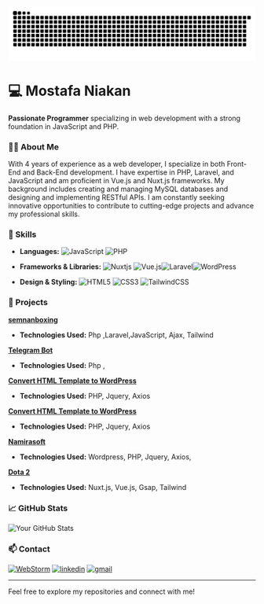 
![Logo](assets/image/git.svg)
# 💻 Mostafa Niakan

**Passionate Programmer** specializing in web development with a strong foundation in JavaScript and PHP.

### 👨‍💻 About Me
With 4 years of experience as a web developer, I specialize in both Front-End and Back-End
development. I have expertise in PHP, Laravel, and JavaScript and am proficient in Vue.js and
Nuxt.js frameworks. My background includes creating and managing MySQL databases and
designing and implementing RESTful APIs. I am constantly seeking innovative opportunities to
contribute to cutting-edge projects and advance my professional skills.


### 🔧 Skills
- **Languages:** 
![JavaScript](https://img.shields.io/badge/javascript-%23323330.svg?style=for-the-badge&logo=javascript&logoColor=%23F7DF1E) ![PHP](https://img.shields.io/badge/php-%23777BB4.svg?style=for-the-badge&logo=php&logoColor=white)


- **Frameworks & Libraries:** 
![Nuxtjs](https://img.shields.io/badge/Nuxt-002E3B?style=for-the-badge&logo=nuxtdotjs&logoColor=#00DC82) ![Vue.js](https://img.shields.io/badge/vuejs-%2335495e.svg?style=for-the-badge&logo=vuedotjs&logoColor=%234FC08D)![Laravel](https://img.shields.io/badge/laravel-%23FF2D20.svg?style=for-the-badge&logo=laravel&logoColor=white)![WordPress](https://img.shields.io/badge/WordPress-%23117AC9.svg?style=for-the-badge&logo=WordPress&logoColor=white)


- **Design & Styling:** 
![HTML5](https://img.shields.io/badge/html5-%23E34F26.svg?style=for-the-badge&logo=html5&logoColor=white) ![CSS3](https://img.shields.io/badge/css3-%231572B6.svg?style=for-the-badge&logo=css3&logoColor=white) ![TailwindCSS](https://img.shields.io/badge/tailwindcss-%2338B2AC.svg?style=for-the-badge&logo=tailwind-css&logoColor=white)
### 🚀 Projects
 **[semnanboxing](https://semnanboxing.ir)**  
- **Technologies Used:** Php ,Laravel,JavaScript, Ajax, Tailwind


 **[Telegram Bot]()**  
- **Technologies Used:** Php ,

 **[Convert HTML Template to WordPress](https://github.com/mostafaniakan/wordpress_news_template)**
- **Technologies Used:** PHP, Jquery, Axios

 **[Convert HTML Template to WordPress](https://github.com/mostafaniakan/wordpress_news_template)**
- **Technologies Used:** PHP, Jquery, Axios

 **[Namirasoft](https://namirasoft.com/)**
- **Technologies Used:** Wordpress, PHP, Jquery, Axios, 

**[Dota 2](https://dota2-nuxt.netlify.app/)**
- **Technologies Used:** Nuxt.js, Vue.js, Gsap, Tailwind
### 📈 GitHub Stats
![Your GitHub Stats](https://github-readme-stats.vercel.app/api?username=mostafaniakan&show_icons=true&theme=radical)
### 📫 Contact
[![WebStorm](https://img.shields.io/badge/webstorm-143?style=for-the-badge&logo=webstorm&logoColor=white&color=black)](https://mostafank.ir/)
[![linkedin](https://img.shields.io/badge/linkedin-0A66C2?style=for-the-badge&logo=linkedin&logoColor=white)](www.linkedin.com/in/mostafaniakan)
[![gmail](https://img.shields.io/badge/gmail-D14836?style=for-the-badge&logo=gmail&logoColor=white)](mailto:mostafaniakan96@gmail.com)




---

Feel free to explore my repositories and connect with me!



